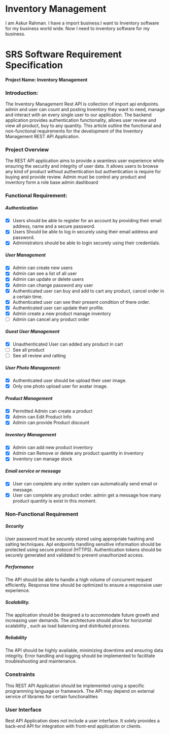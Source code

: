 # Inventory Management

<p>I am Askur Rahman. I have a import business.I want to Inventory software for my business world wide. Now I need to inventory software for my business.</p>

# SRS Software Requirement Specification

#### Project Name: Inventory Management

### Introduction:

<p>
    The Inventory Management Rest API is collection of import api endpoints. admin and user can count and posting Inventory they want to need, manage and interact with an every single user to our application. The backend application provides authentication functionality, allows user review and view all product, buy to any quantity. This article outline the functional and non-functional requirements for the development of the Inventory Management REST API Application.
</p>

### Project Overview

<p>
    The REST API application aims to provide a seamless user experience while ensuring the security and integrity of user data.  It allows users to browse any kind of product without authentication but authentication is require for buying and provide review. Admin must be control any product and inventory form a role base admin dashboard

</p>

### Functional Requirement:

##### Authentication

- [x] Users should be able to register for an account by providing their email address, name and a secure password.
- [x] Users Should be able to log in securely using their email address and password.
- [x] Administrators should be able to login securely using their credentials.

##### User Management

- [x] Admin can create new users
- [x] Admin can see a list of all user
- [x] Admin can update or delete users
- [x] Admin can change password any user
- [x] Authenticated user can buy and add to cart any product, cancel order in a certain time.
- [x] Authenticated user can see their present condition of there order.
- [x] Authenticated user can update their profile.
- [x] Admin create a new product manage inventory
- [ ] Admin can cancel any product order

##### Guest User Management

- [x] Unauthenticated User can added any product in cart
- [ ] See all product
- [ ] See all review and ratting

##### User Photo Management:

- [x] Authenticated user should be upload their user image.
- [x] Only one photo upload user for avatar image.

##### Product Management

- [x] Permitted Admin can create a product
- [x] Admin can Edit Product Info
- [x] Admin can provide Product discount

##### Inventory Management

- [x] Admin can add new product inventory
- [x] Admin can Remove or delete any product quantity in inventory
- [x] Inventory can manage stock

##### Email service or message

- [x] User can complete any order system can automatically send email or message.
- [x] User can complete any product order. admin get a message how many product quantity is exist in this moment.

### Non-Functional Requirement

##### Security

User password must be securely stored using appropriate hashing and salting techniques.
ApI endpoints handling sensitive information should be protected using secure protocol (HTTPS).
Authentication tokens should be securely generated and validated to prevent unauthorized access.

##### Performance

The API should be able to handle a high volume of concurrent request efficiently.
Response time should be optimized to ensure a responsive user experience.

##### Scalability.

The application should be designed a to accommodate future growth and increasing user demands.
The architecture should allow for horizontal scalability , such as load balancing and distributed process.

##### Reliability

The API should be highly available, minimizing downtime and ensuring data integrity.
Error handling and logging should be implemented to facilitate troubleshooting and maintenance.

### Constraints

This REST API Application should be implemented using a specific programming language or framework.
The API may depend on external service of libraries for certain functionalities

### User Interface

Rest API Application does not include a user interface. It solely provides a back-end API for integration with front-end application or clients.

